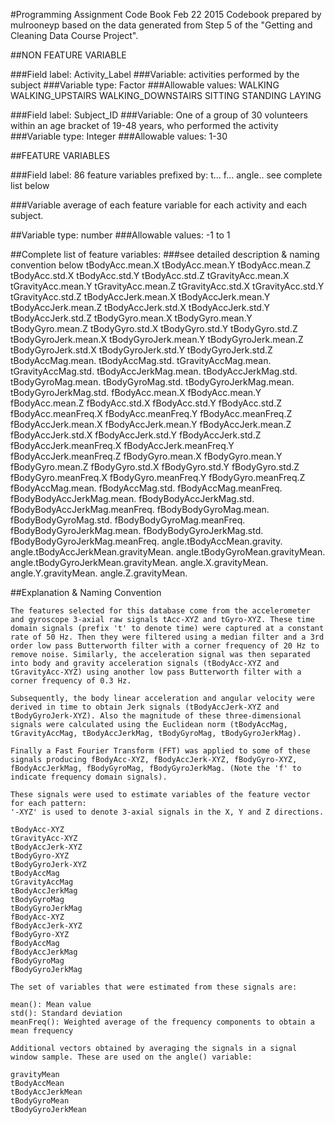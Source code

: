 #Programming Assignment Code Book
Feb 22 2015
Codebook prepared by mulrooneyp  based on the data generated from Step 
5 of the "Getting and Cleaning Data Course Project".


##NON FEATURE VARIABLE

###Field label: 
	Activity_Label 
###Variable: 
	activities performed by the subject
###Variable type: 
	Factor
###Allowable values:
	WALKING
	WALKING_UPSTAIRS
	WALKING_DOWNSTAIRS
	SITTING
	STANDING
	LAYING

###Field label: 
	Subject_ID 
###Variable: 
	One of a group of 30 volunteers within an age bracket of 19-48 years, who performed the activity
###Variable type: 
	Integer
###Allowable values:
	1-30


##FEATURE VARIABLES

###Field label: 
	86 feature variables prefixed by:
		t...
		f...
		angle..
	see complete list below

###Variable	
	average of each feature variable for each activity and each subject.
		
##Variable type: 
	number
###Allowable values:
	-1 to 1 	


##Complete list of feature variables:
###see detailed description & naming convention below
	tBodyAcc.mean.X
	tBodyAcc.mean.Y
	tBodyAcc.mean.Z
	tBodyAcc.std.X
	tBodyAcc.std.Y
	tBodyAcc.std.Z
	tGravityAcc.mean.X
	tGravityAcc.mean.Y
	tGravityAcc.mean.Z
	tGravityAcc.std.X
	tGravityAcc.std.Y
	tGravityAcc.std.Z
	tBodyAccJerk.mean.X
	tBodyAccJerk.mean.Y
	tBodyAccJerk.mean.Z
	tBodyAccJerk.std.X
	tBodyAccJerk.std.Y
	tBodyAccJerk.std.Z
	tBodyGyro.mean.X
	tBodyGyro.mean.Y
	tBodyGyro.mean.Z
	tBodyGyro.std.X
	tBodyGyro.std.Y
	tBodyGyro.std.Z
	tBodyGyroJerk.mean.X
	tBodyGyroJerk.mean.Y
	tBodyGyroJerk.mean.Z
	tBodyGyroJerk.std.X
	tBodyGyroJerk.std.Y
	tBodyGyroJerk.std.Z
	tBodyAccMag.mean.
	tBodyAccMag.std.
	tGravityAccMag.mean.
	tGravityAccMag.std.
	tBodyAccJerkMag.mean.
	tBodyAccJerkMag.std.
	tBodyGyroMag.mean.
	tBodyGyroMag.std.
	tBodyGyroJerkMag.mean.
	tBodyGyroJerkMag.std.
	fBodyAcc.mean.X
	fBodyAcc.mean.Y
	fBodyAcc.mean.Z
	fBodyAcc.std.X
	fBodyAcc.std.Y
	fBodyAcc.std.Z
	fBodyAcc.meanFreq.X
	fBodyAcc.meanFreq.Y
	fBodyAcc.meanFreq.Z
	fBodyAccJerk.mean.X
	fBodyAccJerk.mean.Y
	fBodyAccJerk.mean.Z
	fBodyAccJerk.std.X
	fBodyAccJerk.std.Y
	fBodyAccJerk.std.Z
	fBodyAccJerk.meanFreq.X
	fBodyAccJerk.meanFreq.Y
	fBodyAccJerk.meanFreq.Z
	fBodyGyro.mean.X
	fBodyGyro.mean.Y
	fBodyGyro.mean.Z
	fBodyGyro.std.X
	fBodyGyro.std.Y
	fBodyGyro.std.Z
	fBodyGyro.meanFreq.X
	fBodyGyro.meanFreq.Y
	fBodyGyro.meanFreq.Z
	fBodyAccMag.mean.
	fBodyAccMag.std.
	fBodyAccMag.meanFreq.
	fBodyBodyAccJerkMag.mean.
	fBodyBodyAccJerkMag.std.
	fBodyBodyAccJerkMag.meanFreq.
	fBodyBodyGyroMag.mean.
	fBodyBodyGyroMag.std.
	fBodyBodyGyroMag.meanFreq.
	fBodyBodyGyroJerkMag.mean.
	fBodyBodyGyroJerkMag.std.
	fBodyBodyGyroJerkMag.meanFreq.
	angle.tBodyAccMean.gravity.
	angle.tBodyAccJerkMean.gravityMean.
	angle.tBodyGyroMean.gravityMean.
	angle.tBodyGyroJerkMean.gravityMean.
	angle.X.gravityMean.
	angle.Y.gravityMean.
	angle.Z.gravityMean.

##Explanation & Naming Convention

	The features selected for this database come from the accelerometer and gyroscope 3-axial raw signals tAcc-XYZ and tGyro-XYZ. These time domain signals (prefix 't' to denote time) were captured at a constant rate of 50 Hz. Then they were filtered using a median filter and a 3rd order low pass Butterworth filter with a corner frequency of 20 Hz to remove noise. Similarly, the acceleration signal was then separated into body and gravity acceleration signals (tBodyAcc-XYZ and tGravityAcc-XYZ) using another low pass Butterworth filter with a corner frequency of 0.3 Hz. 

	Subsequently, the body linear acceleration and angular velocity were derived in time to obtain Jerk signals (tBodyAccJerk-XYZ and tBodyGyroJerk-XYZ). Also the magnitude of these three-dimensional signals were calculated using the Euclidean norm (tBodyAccMag, tGravityAccMag, tBodyAccJerkMag, tBodyGyroMag, tBodyGyroJerkMag). 

	Finally a Fast Fourier Transform (FFT) was applied to some of these signals producing fBodyAcc-XYZ, fBodyAccJerk-XYZ, fBodyGyro-XYZ, fBodyAccJerkMag, fBodyGyroMag, fBodyGyroJerkMag. (Note the 'f' to indicate frequency domain signals). 

	These signals were used to estimate variables of the feature vector for each pattern:  
	'-XYZ' is used to denote 3-axial signals in the X, Y and Z directions.

	tBodyAcc-XYZ
	tGravityAcc-XYZ
	tBodyAccJerk-XYZ
	tBodyGyro-XYZ
	tBodyGyroJerk-XYZ
	tBodyAccMag
	tGravityAccMag
	tBodyAccJerkMag
	tBodyGyroMag
	tBodyGyroJerkMag
	fBodyAcc-XYZ
	fBodyAccJerk-XYZ
	fBodyGyro-XYZ
	fBodyAccMag
	fBodyAccJerkMag
	fBodyGyroMag
	fBodyGyroJerkMag

	The set of variables that were estimated from these signals are: 

	mean(): Mean value
	std(): Standard deviation
	meanFreq(): Weighted average of the frequency components to obtain a mean frequency

	Additional vectors obtained by averaging the signals in a signal window sample. These are used on the angle() variable:

	gravityMean
	tBodyAccMean
	tBodyAccJerkMean
	tBodyGyroMean
	tBodyGyroJerkMean


